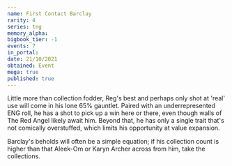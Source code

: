 ```yaml
---
name: First Contact Barclay
rarity: 4
series: tng
memory_alpha:
bigbook_tier: -1
events: 7
in_portal:
date: 21/10/2021
obtained: Event
mega: true
published: true
---
```


Little more than collection fodder, Reg's best and perhaps only shot at 'real' use will come in his lone 65% gauntlet. Paired with an underrepresented ENG roll, he has a shot to pick up a win here or there, even though walls of The Red Angel likely await him. Beyond that, he has only a single trait that's not comically overstuffed, which limits his opportunity at value expansion. 

Barclay's beholds will often be a simple equation; if his collection count is higher than that Aleek-Om or Karyn Archer across from him, take the collections.
